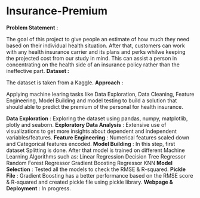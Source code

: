 # Insurance-Premium

**Problem Statement** :

The goal of this project to give people an estimate of how much they need based on their individual health situation. After that, customers can work with any health insurance carrier and its plans and perks whilwe keeping the projected cost from our study in mind. This can assist a person in concentrating on the health side of an insurance policy rather than the ineffective part.
**Dataset :**

The dataset is taken from a Kaggle. 
**Approach :**

Applying machine learing tasks like Data Exploration, Data Cleaning, Feature Engineering, Model Building and model testing to build a solution that should able to predict the premium of the personal for health insurance.

**Data Exploration** : Exploring the dataset using pandas, numpy, matplotlib, plotly and seaborn.
**Exploratory Data Analysis** : Extensive use of visualizations to get more insights about dependent and independent variables/features.
**Feature Engineering** : Numerical features scaled down and Categorical features encoded.
**Model Building** : In this step, first dataset Splitting is done. After that model is trained on different Machine Learning Algorithms such as:
Linear Regression
Decision Tree Regressor
Random Forest Regressor
Gradient Boosting Regressor
KNN
**Model Selection** : Tested all the models to check the RMSE & R-squared.
**Pickle File** : Gradient Boosting has a better performance based on the RMSE score & R-squared and created pickle file using pickle library.
**Webpage & Deployment** : In progress.

